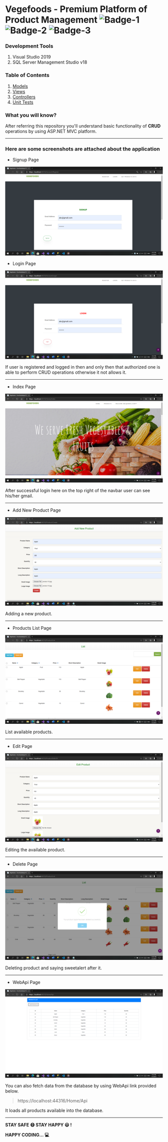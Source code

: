 # Vegefoods - Premium Platform of Product Management ![Badge-1](https://img.shields.io/badge/ASP-MVC--4.8-orange) ![Badge-2](https://img.shields.io/badge/Visual-C%23-lightgrey) ![Badge-3](https://img.shields.io/badge/bootstrap-v3.2.1-blue)

### Development Tools
1. Visual Studio 2019
2. SQL Server Management Studio v18

### Table of Contents
1. [Models](https://github.com/SnehGhetiya/Project_Trainee_Assignment/tree/master/ProductManagement/ProductManagement/Models)
2. [Views](https://github.com/SnehGhetiya/Project_Trainee_Assignment/tree/master/ProductManagement/ProductManagement/Views)
3. [Controllers](https://github.com/SnehGhetiya/Project_Trainee_Assignment/tree/master/ProductManagement/ProductManagement/Controllers)
4. [Unit Tests](https://github.com/SnehGhetiya/Project_Trainee_Assignment/tree/master/ProductManagement/ProductManagement.Tests)

### What you will know?
After referring this repository you'll understand basic functionality of **CRUD** operations by using ASP.NET MVC platform.

---

### Here are some screenshots are attached about the application

* Signup Page

![Signup Page](/Screenshots/1119.png)

* Login Page

![Login Page](/Screenshots/1120.png)

If user is registered and logged in then and only then that authorized one is able to perform CRUD operations otherwise it not allows it.

---

* Index Page

![Index Page](/Screenshots/1116.png)

After successful login here on the top right of the navbar user can see his/her gmail.

---

* Add New Product Page

![Add Page](/Screenshots/1114.png)

Adding a new product.

---

* Products List Page

![List Page](/Screenshots/1122.png)

List available products.

---

* Edit Page

![Edit Page](/Screenshots/1118.png)

Editing the available product.

---

* Delete Page

![Delete Page](/Screenshots/1113.png)

Deleting product and saying sweetalert after it.

---

* WebApi Page

![Api Page](/Screenshots/1121.png)

You can also fetch data from the database by using WebApi link provided below.

> https://localhost:44316/Home/Api

It loads all products available into the database.

---

**STAY SAFE :mask: STAY HAPPY :smiley: !**

**HAPPY CODING... :computer:**
